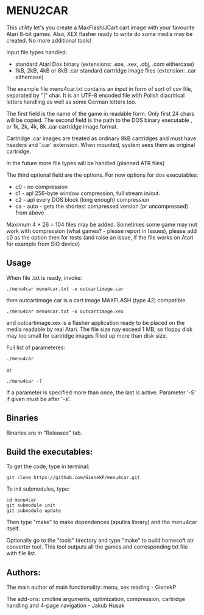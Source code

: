 # MENU2CAR

This utility let's you create a MaxFlash/JCart cart image with your favourite Atari 8-bit games.
Also, XEX flasher ready to write do some media may be created. No more additional tools!

Input file types handled:
- standard Atari Dos binary (extensions: .exe, .xex, .obj, .com eithercase)
- 1kB, 2kB, 4kB or 8kB .car standard cartridge image files (extension: .car eithercase)

The example file menu4car.txt contains an input in form of sort of csv file, separated by "|" char. It is an UTF-8 encoded file with Polish diacritical letters handling as well as some German letters too.

The first field is the name of the game in readable form. Only first 24 chars will be copied.
The second field is the path to the DOS binary executable , or 1k, 2k, 4k, 8k .car cartridge image format.

Cartridge .car images are treated as ordinary 8kB cartridges and must have headers and '.car' extension. When mounted, system sees them as original cartridge.

In the future more file types will be handled (planned ATR files)

The third optional field are the options. For now options for dos executables:
* c0 - no compression
* c1 - apl 256-byte window compression, full stream in/out.
* c2 - apl every DOS block (long enough) compression
* ca - auto - gets the shortest compressed version (or uncompressed) from above

Maximum 4 * 26 = 104 files may be added. Sometimes some game may not work with compression (what games? - please report in Issues), please add c0 as the option then for tests (and raise an issue, if the file works on Atari for example from SIO device)

## Usage

When file .txt is ready, invoke:

    ./menu4car menu4car.txt -o outcartimage.car

then outcartimage.car is a cart image MAXFLASH (type 42) compatible.

    ./menu4car menu4car.txt -o outcartimage.xex

and outcartimage.xex is a flasher application ready to be placed on the media readable by real Atari. The file size nay exceed 1 MB, so floppy disk may too small for cartridge images filled up more than disk size.


Full list of parameteres:

    ./menu4car

or

    ./menu4car -?

If a parameter is specified more than once, the last is active. Parameter '-S' if given must be after '-s'.

## Binaries

Binaries are in "Releases" tab.

## Build the executables:

To get the code, type in terminal:

    git clone https://github.com/GienekP/menu4car.git

To init submodules, type:

    cd menu4car
    git submodule init
    git submodule update

Then type "make" to make dependences (apultra library) and the menu4car itself.

Optionally go to the "tools" tirectory and type "make" to build homesoft atr converter tool. This tool outputs all the games and corresponding txt file with file list.

## Authors:

The main author of main functionality: menu, xex reading - GienekP

The add-ons: cmdline arguments, optimization, compression, cartridge handling and 4-page navigation - Jakub Husak
